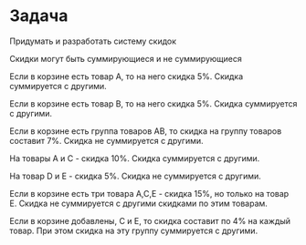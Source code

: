 # Задача

Придумать и разработать систему скидок

Скидки могут быть суммирующиеся и не суммирующиеся

Если в корзине есть товар А, то на него скидка 5%. Скидка суммируется с другими.

Если в корзине есть товар B, то на него скидка 5%. Скидка суммируется с другими.

Если в корзине есть группа товаров AB, то скидка на группу товаров составит 7%. Скидка не суммируется с другими.

На товары А и C - скидка 10%. Скидка суммируется с другими.

На товар D и E - скидка 5%. Скидка не суммируется с другими.

Если в корзине есть три товара A,C,E - скидка 15%, но только на товар E. Скидка не суммируется с другими скидками по этим товарам.

Если в корзине добавлены, C и E, то скидка составит по 4% на каждый товар. При этом скидка на эту группу суммируется с другими.

